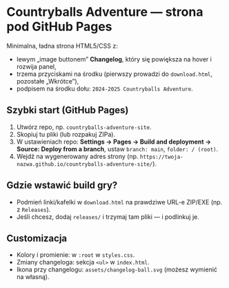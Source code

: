 # Countryballs Adventure — strona pod GitHub Pages

Minimalna, ładna strona HTML5/CSS z:
- lewym „image buttonem” **Changelog**, który się powiększa na hover i rozwija panel,
- trzema przyciskami na środku (pierwszy prowadzi do `download.html`, pozostałe „Wkrótce”),
- podpisem na środku dołu: `2024-2025 Countryballs Adventure`.

## Szybki start (GitHub Pages)
1. Utwórz repo, np. `countryballs-adventure-site`.
2. Skopiuj tu pliki (lub rozpakuj ZIPa).
3. W ustawieniach repo: **Settings → Pages → Build and deployment → Source: Deploy from a branch**, ustaw `branch: main`, `folder: / (root)`.
4. Wejdź na wygenerowany adres strony (np. `https://twoja-nazwa.github.io/countryballs-adventure-site/`).

## Gdzie wstawić build gry?
- Podmień linki/kafelki w `download.html` na prawdziwe URL-e ZIP/EXE (np. z `Releases`).
- Jeśli chcesz, dodaj `releases/` i trzymaj tam pliki — i podlinkuj je.

## Customizacja
- Kolory i promienie: w `:root` w `styles.css`.
- Zmiany changeloga: sekcja `<ul>` w `index.html`.
- Ikona przy changelogu: `assets/changelog-ball.svg` (możesz wymienić na własną).
